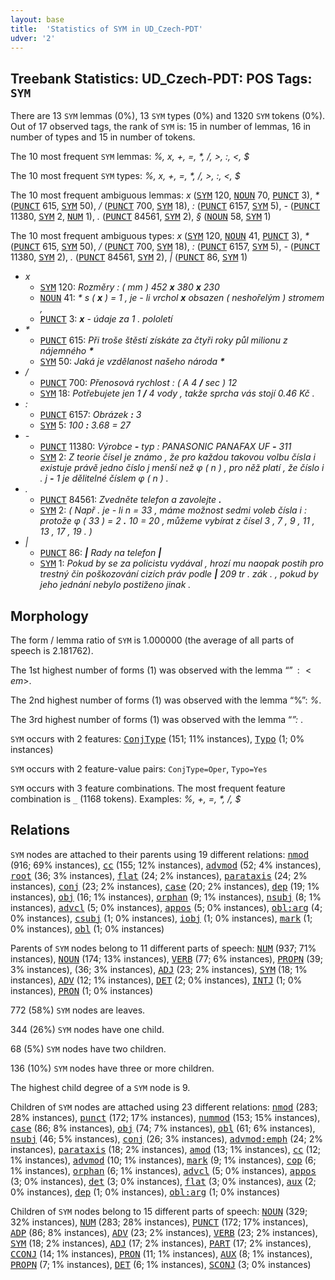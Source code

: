 ```yaml
---
layout: base
title:  'Statistics of SYM in UD_Czech-PDT'
udver: '2'
---
```


## Treebank Statistics: UD_Czech-PDT: POS Tags: `SYM`

There are 13 `SYM` lemmas (0%), 13 `SYM` types (0%) and 1320 `SYM` tokens (0%).
Out of 17 observed tags, the rank of `SYM` is: 15 in number of lemmas, 16 in number of types and 15 in number of tokens.

The 10 most frequent `SYM` lemmas: <em>%, x, +, =, *, /, >, :, <, $</em>

The 10 most frequent `SYM` types:  <em>%, x, +, =, *, /, >, :, <, $</em>

The 10 most frequent ambiguous lemmas: <em>x</em> (<tt><a href="cs_pdt-pos-SYM.html">SYM</a></tt> 120, <tt><a href="cs_pdt-pos-NOUN.html">NOUN</a></tt> 70, <tt><a href="cs_pdt-pos-PUNCT.html">PUNCT</a></tt> 3), <em>*</em> (<tt><a href="cs_pdt-pos-PUNCT.html">PUNCT</a></tt> 615, <tt><a href="cs_pdt-pos-SYM.html">SYM</a></tt> 50), <em>/</em> (<tt><a href="cs_pdt-pos-PUNCT.html">PUNCT</a></tt> 700, <tt><a href="cs_pdt-pos-SYM.html">SYM</a></tt> 18), <em>:</em> (<tt><a href="cs_pdt-pos-PUNCT.html">PUNCT</a></tt> 6157, <tt><a href="cs_pdt-pos-SYM.html">SYM</a></tt> 5), <em>-</em> (<tt><a href="cs_pdt-pos-PUNCT.html">PUNCT</a></tt> 11380, <tt><a href="cs_pdt-pos-SYM.html">SYM</a></tt> 2, <tt><a href="cs_pdt-pos-NUM.html">NUM</a></tt> 1), <em>.</em> (<tt><a href="cs_pdt-pos-PUNCT.html">PUNCT</a></tt> 84561, <tt><a href="cs_pdt-pos-SYM.html">SYM</a></tt> 2), <em>§</em> (<tt><a href="cs_pdt-pos-NOUN.html">NOUN</a></tt> 58, <tt><a href="cs_pdt-pos-SYM.html">SYM</a></tt> 1)

The 10 most frequent ambiguous types:  <em>x</em> (<tt><a href="cs_pdt-pos-SYM.html">SYM</a></tt> 120, <tt><a href="cs_pdt-pos-NOUN.html">NOUN</a></tt> 41, <tt><a href="cs_pdt-pos-PUNCT.html">PUNCT</a></tt> 3), <em>*</em> (<tt><a href="cs_pdt-pos-PUNCT.html">PUNCT</a></tt> 615, <tt><a href="cs_pdt-pos-SYM.html">SYM</a></tt> 50), <em>/</em> (<tt><a href="cs_pdt-pos-PUNCT.html">PUNCT</a></tt> 700, <tt><a href="cs_pdt-pos-SYM.html">SYM</a></tt> 18), <em>:</em> (<tt><a href="cs_pdt-pos-PUNCT.html">PUNCT</a></tt> 6157, <tt><a href="cs_pdt-pos-SYM.html">SYM</a></tt> 5), <em>-</em> (<tt><a href="cs_pdt-pos-PUNCT.html">PUNCT</a></tt> 11380, <tt><a href="cs_pdt-pos-SYM.html">SYM</a></tt> 2), <em>.</em> (<tt><a href="cs_pdt-pos-PUNCT.html">PUNCT</a></tt> 84561, <tt><a href="cs_pdt-pos-SYM.html">SYM</a></tt> 2), <em>|</em> (<tt><a href="cs_pdt-pos-PUNCT.html">PUNCT</a></tt> 86, <tt><a href="cs_pdt-pos-SYM.html">SYM</a></tt> 1)


* <em>x</em>
  * <tt><a href="cs_pdt-pos-SYM.html">SYM</a></tt> 120: <em>Rozměry : ( mm ) 452 <b>x</b> 380 <b>x</b> 230</em>
  * <tt><a href="cs_pdt-pos-NOUN.html">NOUN</a></tt> 41: <em>* s ( <b>x</b> ) = 1 , je - li vrchol <b>x</b> obsazen ( neshořelým ) stromem ,</em>
  * <tt><a href="cs_pdt-pos-PUNCT.html">PUNCT</a></tt> 3: <em><b>x</b> - údaje za 1 . pololetí</em>
* <em>*</em>
  * <tt><a href="cs_pdt-pos-PUNCT.html">PUNCT</a></tt> 615: <em>Při troše štěstí získáte za čtyři roky půl milionu z nájemného <b>*</b></em>
  * <tt><a href="cs_pdt-pos-SYM.html">SYM</a></tt> 50: <em>Jaká je vzdělanost našeho národa <b>*</b></em>
* <em>/</em>
  * <tt><a href="cs_pdt-pos-PUNCT.html">PUNCT</a></tt> 700: <em>Přenosová rychlost : ( A 4 <b>/</b> sec ) 12</em>
  * <tt><a href="cs_pdt-pos-SYM.html">SYM</a></tt> 18: <em>Potřebujete jen 1 <b>/</b> 4 vody , takže sprcha vás stojí 0.46 Kč .</em>
* <em>:</em>
  * <tt><a href="cs_pdt-pos-PUNCT.html">PUNCT</a></tt> 6157: <em>Obrázek <b>:</b> 3</em>
  * <tt><a href="cs_pdt-pos-SYM.html">SYM</a></tt> 5: <em>100 <b>:</b> 3.68 = 27</em>
* <em>-</em>
  * <tt><a href="cs_pdt-pos-PUNCT.html">PUNCT</a></tt> 11380: <em>Výrobce <b>-</b> typ : PANASONIC PANAFAX UF <b>-</b> 311</em>
  * <tt><a href="cs_pdt-pos-SYM.html">SYM</a></tt> 2: <em>Z teorie čísel je známo , že pro každou takovou volbu čísla i existuje právě jedno číslo j menší než φ ( n ) , pro něž platí , že číslo i . j <b>-</b> 1 je dělitelné číslem φ ( n ) .</em>
* <em>.</em>
  * <tt><a href="cs_pdt-pos-PUNCT.html">PUNCT</a></tt> 84561: <em>Zvedněte telefon a zavolejte <b>.</b></em>
  * <tt><a href="cs_pdt-pos-SYM.html">SYM</a></tt> 2: <em>( Např . je - li n = 33 , máme možnost sedmi voleb čísla i : protože φ ( 33 ) = 2 <b>.</b> 10 = 20 , můžeme vybírat z čísel 3 , 7 , 9 , 11 , 13 , 17 , 19 . )</em>
* <em>|</em>
  * <tt><a href="cs_pdt-pos-PUNCT.html">PUNCT</a></tt> 86: <em><b>|</b> Rady na telefon <b>|</b></em>
  * <tt><a href="cs_pdt-pos-SYM.html">SYM</a></tt> 1: <em>Pokud by se za policistu vydával , hrozí mu naopak postih pro trestný čin poškozování cizích práv podle <b>|</b> 209 tr . zák . , pokud by jeho jednání nebylo postiženo jinak .</em>

## Morphology

The form / lemma ratio of `SYM` is 1.000000 (the average of all parts of speech is 2.181762).

The 1st highest number of forms (1) was observed with the lemma “$”: <em>$</em>.

The 2nd highest number of forms (1) was observed with the lemma “%”: <em>%</em>.

The 3rd highest number of forms (1) was observed with the lemma “*”: <em>*</em>.

`SYM` occurs with 2 features: <tt><a href="cs_pdt-feat-ConjType.html">ConjType</a></tt> (151; 11% instances), <tt><a href="cs_pdt-feat-Typo.html">Typo</a></tt> (1; 0% instances)

`SYM` occurs with 2 feature-value pairs: `ConjType=Oper`, `Typo=Yes`

`SYM` occurs with 3 feature combinations.
The most frequent feature combination is `_` (1168 tokens).
Examples: <em>%, +, =, *, /, $</em>


## Relations

`SYM` nodes are attached to their parents using 19 different relations: <tt><a href="cs_pdt-dep-nmod.html">nmod</a></tt> (916; 69% instances), <tt><a href="cs_pdt-dep-cc.html">cc</a></tt> (155; 12% instances), <tt><a href="cs_pdt-dep-advmod.html">advmod</a></tt> (52; 4% instances), <tt><a href="cs_pdt-dep-root.html">root</a></tt> (36; 3% instances), <tt><a href="cs_pdt-dep-flat.html">flat</a></tt> (24; 2% instances), <tt><a href="cs_pdt-dep-parataxis.html">parataxis</a></tt> (24; 2% instances), <tt><a href="cs_pdt-dep-conj.html">conj</a></tt> (23; 2% instances), <tt><a href="cs_pdt-dep-case.html">case</a></tt> (20; 2% instances), <tt><a href="cs_pdt-dep-dep.html">dep</a></tt> (19; 1% instances), <tt><a href="cs_pdt-dep-obj.html">obj</a></tt> (16; 1% instances), <tt><a href="cs_pdt-dep-orphan.html">orphan</a></tt> (9; 1% instances), <tt><a href="cs_pdt-dep-nsubj.html">nsubj</a></tt> (8; 1% instances), <tt><a href="cs_pdt-dep-advcl.html">advcl</a></tt> (5; 0% instances), <tt><a href="cs_pdt-dep-appos.html">appos</a></tt> (5; 0% instances), <tt><a href="cs_pdt-dep-obl-arg.html">obl:arg</a></tt> (4; 0% instances), <tt><a href="cs_pdt-dep-csubj.html">csubj</a></tt> (1; 0% instances), <tt><a href="cs_pdt-dep-iobj.html">iobj</a></tt> (1; 0% instances), <tt><a href="cs_pdt-dep-mark.html">mark</a></tt> (1; 0% instances), <tt><a href="cs_pdt-dep-obl.html">obl</a></tt> (1; 0% instances)

Parents of `SYM` nodes belong to 11 different parts of speech: <tt><a href="cs_pdt-pos-NUM.html">NUM</a></tt> (937; 71% instances), <tt><a href="cs_pdt-pos-NOUN.html">NOUN</a></tt> (174; 13% instances), <tt><a href="cs_pdt-pos-VERB.html">VERB</a></tt> (77; 6% instances), <tt><a href="cs_pdt-pos-PROPN.html">PROPN</a></tt> (39; 3% instances),  (36; 3% instances), <tt><a href="cs_pdt-pos-ADJ.html">ADJ</a></tt> (23; 2% instances), <tt><a href="cs_pdt-pos-SYM.html">SYM</a></tt> (18; 1% instances), <tt><a href="cs_pdt-pos-ADV.html">ADV</a></tt> (12; 1% instances), <tt><a href="cs_pdt-pos-DET.html">DET</a></tt> (2; 0% instances), <tt><a href="cs_pdt-pos-INTJ.html">INTJ</a></tt> (1; 0% instances), <tt><a href="cs_pdt-pos-PRON.html">PRON</a></tt> (1; 0% instances)

772 (58%) `SYM` nodes are leaves.

344 (26%) `SYM` nodes have one child.

68 (5%) `SYM` nodes have two children.

136 (10%) `SYM` nodes have three or more children.

The highest child degree of a `SYM` node is 9.

Children of `SYM` nodes are attached using 23 different relations: <tt><a href="cs_pdt-dep-nmod.html">nmod</a></tt> (283; 28% instances), <tt><a href="cs_pdt-dep-punct.html">punct</a></tt> (172; 17% instances), <tt><a href="cs_pdt-dep-nummod.html">nummod</a></tt> (153; 15% instances), <tt><a href="cs_pdt-dep-case.html">case</a></tt> (86; 8% instances), <tt><a href="cs_pdt-dep-obj.html">obj</a></tt> (74; 7% instances), <tt><a href="cs_pdt-dep-obl.html">obl</a></tt> (61; 6% instances), <tt><a href="cs_pdt-dep-nsubj.html">nsubj</a></tt> (46; 5% instances), <tt><a href="cs_pdt-dep-conj.html">conj</a></tt> (26; 3% instances), <tt><a href="cs_pdt-dep-advmod-emph.html">advmod:emph</a></tt> (24; 2% instances), <tt><a href="cs_pdt-dep-parataxis.html">parataxis</a></tt> (18; 2% instances), <tt><a href="cs_pdt-dep-amod.html">amod</a></tt> (13; 1% instances), <tt><a href="cs_pdt-dep-cc.html">cc</a></tt> (12; 1% instances), <tt><a href="cs_pdt-dep-advmod.html">advmod</a></tt> (10; 1% instances), <tt><a href="cs_pdt-dep-mark.html">mark</a></tt> (9; 1% instances), <tt><a href="cs_pdt-dep-cop.html">cop</a></tt> (6; 1% instances), <tt><a href="cs_pdt-dep-orphan.html">orphan</a></tt> (6; 1% instances), <tt><a href="cs_pdt-dep-advcl.html">advcl</a></tt> (5; 0% instances), <tt><a href="cs_pdt-dep-appos.html">appos</a></tt> (3; 0% instances), <tt><a href="cs_pdt-dep-det.html">det</a></tt> (3; 0% instances), <tt><a href="cs_pdt-dep-flat.html">flat</a></tt> (3; 0% instances), <tt><a href="cs_pdt-dep-aux.html">aux</a></tt> (2; 0% instances), <tt><a href="cs_pdt-dep-dep.html">dep</a></tt> (1; 0% instances), <tt><a href="cs_pdt-dep-obl-arg.html">obl:arg</a></tt> (1; 0% instances)

Children of `SYM` nodes belong to 15 different parts of speech: <tt><a href="cs_pdt-pos-NOUN.html">NOUN</a></tt> (329; 32% instances), <tt><a href="cs_pdt-pos-NUM.html">NUM</a></tt> (283; 28% instances), <tt><a href="cs_pdt-pos-PUNCT.html">PUNCT</a></tt> (172; 17% instances), <tt><a href="cs_pdt-pos-ADP.html">ADP</a></tt> (86; 8% instances), <tt><a href="cs_pdt-pos-ADV.html">ADV</a></tt> (23; 2% instances), <tt><a href="cs_pdt-pos-VERB.html">VERB</a></tt> (23; 2% instances), <tt><a href="cs_pdt-pos-SYM.html">SYM</a></tt> (18; 2% instances), <tt><a href="cs_pdt-pos-ADJ.html">ADJ</a></tt> (17; 2% instances), <tt><a href="cs_pdt-pos-PART.html">PART</a></tt> (17; 2% instances), <tt><a href="cs_pdt-pos-CCONJ.html">CCONJ</a></tt> (14; 1% instances), <tt><a href="cs_pdt-pos-PRON.html">PRON</a></tt> (11; 1% instances), <tt><a href="cs_pdt-pos-AUX.html">AUX</a></tt> (8; 1% instances), <tt><a href="cs_pdt-pos-PROPN.html">PROPN</a></tt> (7; 1% instances), <tt><a href="cs_pdt-pos-DET.html">DET</a></tt> (6; 1% instances), <tt><a href="cs_pdt-pos-SCONJ.html">SCONJ</a></tt> (3; 0% instances)

